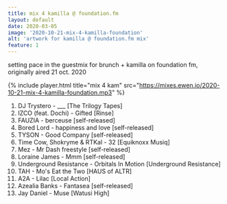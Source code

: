 ```yaml
---
title: mix 4 kamilla @ foundation.fm
layout: default
date: 2020-03-05
image: '2020-10-21-mix-4-kamilla-foundation'
alt: 'artwork for kamilla @ foundation.fm mix'
feature: 1
---
```


setting pace in the guestmix for brunch + kamilla on foundation fm, originally aired 21 oct. 2020

{% include player.html title="mix 4 kam" src="https://mixes.ewen.io/2020-10-21-mix-4-kamilla-foundation.mp3" %}

1. DJ Trystero - ___ [The Trilogy Tapes]
2. IZCO (feat. Dochi) - Gifted [Rinse]
3. FAUZIA - berceuse [self-released]
4. Bored Lord - happiness and love [self-released]
5. TYSON - Good Company [self-released]
6. Time Cow, Shokryme & RTKal - 32 [Equiknoxx Musiq]
7. Mez - Mr Dash freestyle [self-released]
8. Loraine James - Mmm [self-released]
9. Underground Resistance - Orbitals In Motion [Underground Resistance]
10. TAH - Mo's Eat the Two [HAUS of ALTR]
11. A2A - Lilac [Local Action]
12. Azealia Banks - Fantasea [self-released]
13. Jay Daniel - Muse [Watusi High]

